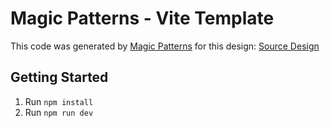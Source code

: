 # Magic Patterns - Vite Template

This code was generated by [Magic Patterns](https://magicpatterns.com) for this design: [Source Design](https://www.magicpatterns.com/c/fbgfgqlmtqm3jzdskjdr5z)

## Getting Started

1. Run `npm install`
2. Run `npm run dev`
